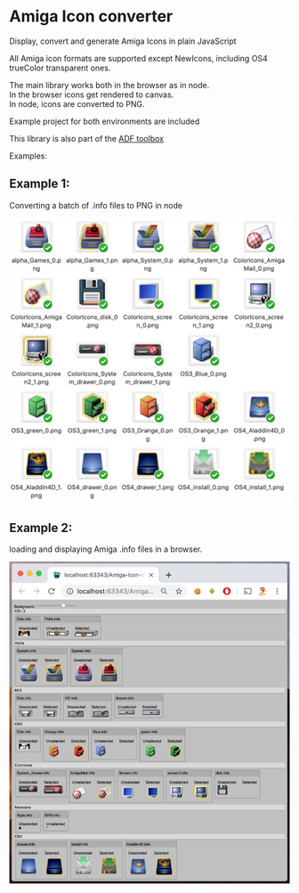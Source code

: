 # Amiga Icon converter
Display, convert and generate Amiga Icons in plain JavaScript

All Amiga icon formats are supported except NewIcons, including OS4 trueColor transparent ones.

The main library works both in the browser as in node.  
In the browser icons get rendered to canvas.  
In node, icons are converted to PNG. 

Example project for both environments are included

This library is also part of the [ADF toolbox](https://github.com/steffest/ADF-reader-writer)

Examples:

## Example 1: 
Converting a batch of .info files to PNG in node

![screenshot 1](./screenshots/node.png?raw=true)

## Example 2: 
loading and displaying Amiga .info files in a browser.

![screenshot 2](./screenshots/browser.png?raw=true)






